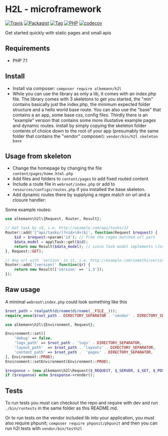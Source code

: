 # H2L - microframework

[![Travis](https://img.shields.io/travis/alkemann/h2l.svg)](https://travis-ci.org/alkemann/h2l)
[![Packagist](https://img.shields.io/packagist/l/alkemann/h2l.svg)](https://packagist.org/packages/alkemann/h2l)
[![Tag](https://img.shields.io/github/tag/alkemann/h2l.svg)](https://github.com/alkemann/h2l/releases)
[![PHP](https://img.shields.io/badge/PHP_version-7.1-green.svg)](http://php.net/ChangeLog-7.php)
[![codecov](https://codecov.io/gh/alkemann/h2l/branch/master/graph/badge.svg)](https://codecov.io/gh/alkemann/h2l)

Get started quickly with static pages and small apis

## Requirements

 + PHP 7.1


## Install

 + Install via composer: `composer require alkemann/h2l`
 + While you can use the library as only a lib, it comes with an index.php file.
   The library comes with 3 skeletons to get you started, the "min" contains basically
   just the index.php, the minimum expected folder structure and a hello world base route.
   You can also use the "base" that contains a an app, some base css, config files.
   Thirdly there is an "example" version that contains some more illustative example pages
   and dynamic routes. install by simply copying the skeleton folder contents of choice down
   to the root of your app (presumably the same folder that contains the "vendor" composer):
   `vendor/bin/h2l skeleton base`


## Usage from skeleton

 + Change the homepage by changing the file `content/pages/home.html.php`
 + Add files and folders to `content/pages` to add fixed routed content
 + Include a route file in `webroot/index.php` or add to `resources/configs/routes.php` if you installed the base skeleton.
 + Add dynamic routes there by supplying a regex match on url and a closure handler:

Some example routes:
```php
use alkemann\h2l\{Request, Router, Result};

// Get task by id, i.e. http://example.com/api/tasks/12
Router::add('|^api/tasks/(?<id>\d+)$|', function(Request $request) {
	$id = $request->param('id'); // from the regex matched url part
	$data_model = app\Task::get($id);
	return new Result($data_model); // since Task model implements \JsonSerializable
}, Request::GET);

// Any url with `version` in it, i.e. http://example.com/somethi/versionista
Router::add('|version|' function($r) {
	return new Result(['version' => '1.3']);
});

```

## Raw usage

A minimal `webroot\index.php` could look something like this
```php
$root_path = realpath(dirname(dirname(__FILE__)));
require_once($root_path . DIRECTORY_SEPARATOR . 'vendor' . DIRECTORY_SEPARATOR . 'autoload.php');

use alkemann\h2l\{Environment, Request};

Environment::set([
    'debug' => false,
    'logs_path' => $root_path . 'logs' . DIRECTORY_SEPARATOR,
    'layout_path'  => $root_path . 'layouts' . DIRECTORY_SEPARATOR,
    'content_path' => $root_path .  'pages' . DIRECTORY_SEPARATOR,
], Environment::PROD);
Environment::setEnvironment(Environment::PROD);

$response = (new alkemann\h2l\Request($_REQUEST, $_SERVER, $_GET, $_POST))->response();
if ($response) echo $response->render();
```

## Tests

To run tests you must can checkout the repo and require with dev and run `./bin/runtests` in the same folder as this README.md.

Or to run tests on the vendor included lib into your application, you must also require phpunit; `composer require phpunit/phpunit` and then you can run h2l tests with `vendor/bin/testh2l`

